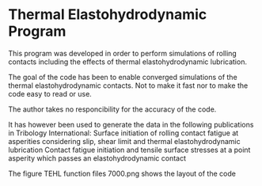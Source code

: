 # Thermal Elastohydrodynamic Program

This program was developed in order to perform simulations of rolling contacts including the effects of thermal elastohydrodynamic lubrication.

The goal of the code has been to enable converged simulations of the thermal elastohydrodynamic contacts. 
Not to make it fast nor to make the code easy to read or use. 

The author takes no responcibility for the accuracy of the code.

It has however been used to generate the data in the following publications in Tribology International:
Surface initiation of rolling contact fatigue at asperities considering slip, shear limit and thermal elastohydrodynamic lubrication
Contact fatigue initiation and tensile surface stresses at a point asperity which passes an elastohydrodynamic contact

The figure TEHL function files 7000.png shows the layout of the code
